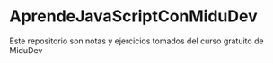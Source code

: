 # AprendeJavaScriptConMiduDev
Este repositorio son notas y ejercicios tomados del curso gratuito de MiduDev
